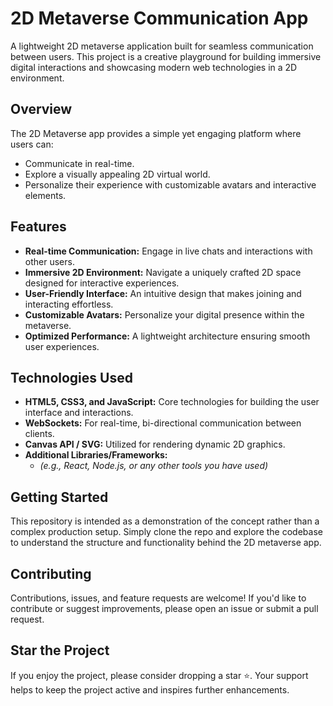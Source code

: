 # 2D Metaverse Communication App

A lightweight 2D metaverse application built for seamless communication between users. This project is a creative playground for building immersive digital interactions and showcasing modern web technologies in a 2D environment.

## Overview

The 2D Metaverse app provides a simple yet engaging platform where users can:
- Communicate in real-time.
- Explore a visually appealing 2D virtual world.
- Personalize their experience with customizable avatars and interactive elements.

## Features

- **Real-time Communication:** Engage in live chats and interactions with other users.
- **Immersive 2D Environment:** Navigate a uniquely crafted 2D space designed for interactive experiences.
- **User-Friendly Interface:** An intuitive design that makes joining and interacting effortless.
- **Customizable Avatars:** Personalize your digital presence within the metaverse.
- **Optimized Performance:** A lightweight architecture ensuring smooth user experiences.

## Technologies Used

- **HTML5, CSS3, and JavaScript:** Core technologies for building the user interface and interactions.
- **WebSockets:** For real-time, bi-directional communication between clients.
- **Canvas API / SVG:** Utilized for rendering dynamic 2D graphics.
- **Additional Libraries/Frameworks:** 
  - *(e.g., React, Node.js, or any other tools you have used)*

## Getting Started

This repository is intended as a demonstration of the concept rather than a complex production setup. Simply clone the repo and explore the codebase to understand the structure and functionality behind the 2D metaverse app.

## Contributing

Contributions, issues, and feature requests are welcome! If you'd like to contribute or suggest improvements, please open an issue or submit a pull request.

## Star the Project

If you enjoy the project, please consider dropping a star ⭐. Your support helps to keep the project active and inspires further enhancements.

